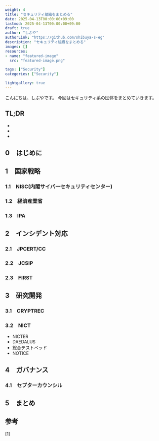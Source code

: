 ```yaml
---
weight: 4
title: "セキュリティ組織をまとめる"
date: 2025-04-13T00:00:00+09:00
lastmod: 2025-04-13T00:00:00+09:00
draft: true
author: "しぶや"
authorLink: "https://github.com/shibuya-s-eg"
description: "セキュリティ組織をまとめる"
images: []
resources:
- name: "featured-image"
  src: "featured-image.png"

tags: ["Security"]
categories: ["Security"]

lightgallery: true
---
```


<!--
Todo:
- TLDR

-->


こんにちは、しぶやです。
今回はセキュリティ系の団体をまとめていきます。


## TL;DR

*
*
*

## 0　はじめに

## 1　国家戦略

### 1.1　NISC(内閣サイバーセキュリティセンター)

### 1.2　経済産業省

### 1.3　IPA

## 2　インシデント対応

### 2.1　JPCERT/CC

### 2.2　JCSIP
### 2.3　FIRST

## 3　研究開発

### 3.1　CRYPTREC
### 3.2　NICT

* NICTER
* DAEDALUS
* 総合テストベッド
* NOTICE

## 4　ガバナンス

### 4.1　セプターカウンシル

## 5　まとめ


## 参考

[1] []()
